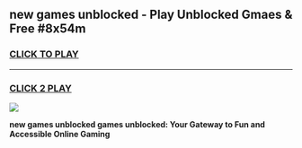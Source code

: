 
## new games unblocked - Play Unblocked Gmaes & Free #8x54m
<h3>
<a href="https://news.freeplayer.one?title=new_games_unblocked&ref=03M">CLICK TO PLAY</a></h3>
<hr>

<h3>
<a href="https://news.freeplayer.one?title=new_games_unblocked&ref=03M">CLICK 2 PLAY</a>
  
</h3>

<a href="https://news.freeplayer.one?title=new_games_unblocked&ref=03M"><img src="https://clearcache.store/games.png"></a>


**new games unblocked games unblocked: Your Gateway to Fun and Accessible Online Gaming**
